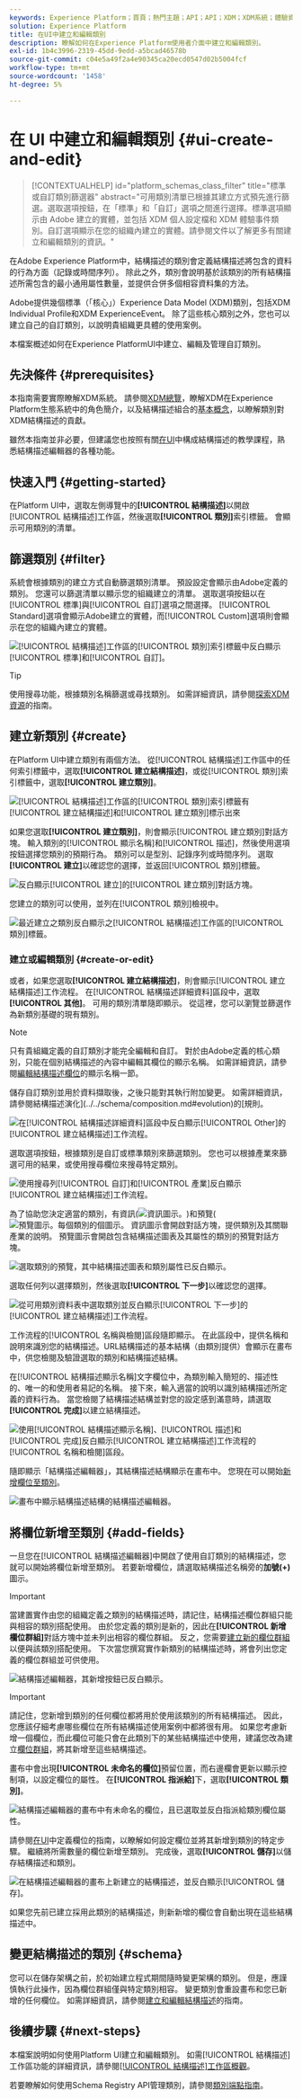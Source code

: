 ```yaml
---
keywords: Experience Platform；首頁；熱門主題；API；API；XDM；XDM系統；體驗資料模型；資料模型；ui；工作區；類別；類別；
solution: Experience Platform
title: 在UI中建立和編輯類別
description: 瞭解如何在Experience Platform使用者介面中建立和編輯類別。
exl-id: 1b4c3996-2319-45dd-9edd-a5bcad46578b
source-git-commit: c04e5a49f2a4e90345ca20ecd0547d02b5004fcf
workflow-type: tm+mt
source-wordcount: '1458'
ht-degree: 5%

---
```


# 在 UI 中建立和編輯類別 {#ui-create-and-edit}

>[!CONTEXTUALHELP]
>id="platform_schemas_class_filter"
>title="標準或自訂類別篩選器"
>abstract="可用類別清單已根據其建立方式預先進行篩選。選取選項按鈕，在「標準」和「自訂」選項之間進行選擇。標準選項顯示由 Adobe 建立的實體，並包括 XDM 個人設定檔和 XDM 體驗事件類別。自訂選項顯示在您的組織內建立的實體。請參閱文件以了解更多有關建立和編輯類別的資訊。"

在Adobe Experience Platform中，結構描述的類別會定義結構描述將包含的資料的行為方面（記錄或時間序列）。 除此之外，類別會說明基於該類別的所有結構描述所需包含的最小通用屬性數量，並提供合併多個相容資料集的方法。

Adobe提供幾個標準（「核心」）Experience Data Model (XDM)類別，包括XDM Individual Profile和XDM ExperienceEvent。 除了這些核心類別之外，您也可以建立自己的自訂類別，以說明貴組織更具體的使用案例。

本檔案概述如何在Experience PlatformUI中建立、編輯及管理自訂類別。

## 先決條件 {#prerequisites}

本指南需要實際瞭解XDM系統。 請參閱[XDM總覽](../../home.md)，瞭解XDM在Experience Platform生態系統中的角色簡介，以及結構描述組合的[基本概念](../../schema/composition.md)，以瞭解類別對XDM結構描述的貢獻。

雖然本指南並非必要，但建議您也按照有關[在UI](../../tutorials/create-schema-ui.md)中構成結構描述的教學課程，熟悉結構描述編輯器的各種功能。

## 快速入門 {#getting-started}

在Platform UI中，選取左側導覽中的&#x200B;**[!UICONTROL 結構描述]**&#x200B;以開啟[!UICONTROL 結構描述]工作區，然後選取&#x200B;**[!UICONTROL 類別]**&#x200B;索引標籤。 會顯示可用類別的清單。

## 篩選類別 {#filter}

系統會根據類別的建立方式自動篩選類別清單。 預設設定會顯示由Adobe定義的類別。 您還可以篩選清單以顯示您的組織建立的清單。 選取選項按鈕以在[!UICONTROL 標準]與[!UICONTROL 自訂]選項之間選擇。 [!UICONTROL Standard]選項會顯示Adobe建立的實體，而[!UICONTROL Custom]選項則會顯示在您的組織內建立的實體。

![ [!UICONTROL 結構描述]工作區的[!UICONTROL 類別]索引標籤中反白顯示[!UICONTROL 標準]和[!UICONTROL 自訂]。](../../images/ui/resources/classes/standard-and-custom-classes.png)

>[!TIP]
>
>使用搜尋功能，根據類別名稱篩選或尋找類別。 如需詳細資訊，請參閱[探索XDM資源](../explore.md)的指南。

## 建立新類別 {#create}

在Platform UI中建立類別有兩個方法。 從[!UICONTROL 結構描述]工作區中的任何索引標籤中，選取&#x200B;**[!UICONTROL 建立結構描述]**，或從[!UICONTROL 類別]索引標籤中，選取&#x200B;**[!UICONTROL 建立類別]**。

![ [!UICONTROL 結構描述]工作區的[!UICONTROL 類別]索引標籤有[!UICONTROL 建立結構描述]和[!UICONTROL 建立類別]標示出來](../../images/ui/resources/classes/create-class-methods.png)

如果您選取&#x200B;**[!UICONTROL 建立類別]**，則會顯示[!UICONTROL 建立類別]對話方塊。 輸入類別的[!UICONTROL 顯示名稱]和[!UICONTROL 描述]，然後使用選項按鈕選擇您類別的預期行為。 類別可以是型別、記錄序列或時間序列。 選取&#x200B;**[!UICONTROL 建立]**&#x200B;以確認您的選擇，並返回[!UICONTROL 類別]標籤。

![反白顯示[!UICONTROL 建立]的[!UICONTROL 建立類別]對話方塊。](../../images/ui/resources/classes/create-class-dialog.png)

您建立的類別可以使用，並列在[!UICONTROL 類別]檢視中。

![最近建立之類別反白顯示之[!UICONTROL 結構描述]工作區的[!UICONTROL 類別]標籤。](../../images/ui/resources/classes/new-class-listing.png)

### 建立或編輯類別 {#create-or-edit}

或者，如果您選取&#x200B;**[!UICONTROL 建立結構描述]**，則會顯示[!UICONTROL 建立結構描述]工作流程。 在[!UICONTROL 結構描述詳細資料]區段中，選取&#x200B;**[!UICONTROL 其他]**。 可用的類別清單隨即顯示。 從這裡，您可以瀏覽並篩選作為新類別基礎的現有類別。

>[!NOTE]
>
>只有貴組織定義的自訂類別才能完全編輯和自訂。 對於由Adobe定義的核心類別，只能在個別結構描述的內容中編輯其欄位的顯示名稱。 如需詳細資訊，請參閱[編輯結構描述欄位](./schemas.md#display-names)的顯示名稱一節。
>
>儲存自訂類別並用於資料擷取後，之後只能對其執行附加變更。 如需詳細資訊，請參閱結構描述演化](../../schema/composition.md#evolution)的[規則。

![在[!UICONTROL 結構描述詳細資料]區段中反白顯示[!UICONTROL Other]的[!UICONTROL 建立結構描述]工作流程。](../../images/ui/resources/classes/other-schema-details.png)

選取選項按鈕，根據類別是自訂或標準類別來篩選類別。 您也可以根據產業來篩選可用的結果，或使用搜尋欄位來搜尋特定類別。

![使用搜尋列[!UICONTROL 自訂]和[!UICONTROL 產業]反白顯示[!UICONTROL 建立結構描述]工作流程。](../../images/ui/resources/classes/filter-and-search.png)

為了協助您決定適當的類別，有資訊(![資訊圖示。](../../images/ui/resources/classes/info.png))和預覽(![預覽圖示。每個類別的](../../images/ui/resources/classes/preview.png)個圖示。 資訊圖示會開啟對話方塊，提供類別及其關聯產業的說明。 預覽圖示會開啟包含結構描述圖表及其屬性的類別的預覽對話方塊。

![選取類別的預覽，其中結構描述圖表和類別屬性已反白顯示。](../../images/ui/resources/classes/class-preview.png)

選取任何列以選擇類別，然後選取&#x200B;**[!UICONTROL 下一步]**&#x200B;以確認您的選擇。

![從可用類別資料表中選取類別並反白顯示[!UICONTROL 下一步]的[!UICONTROL 建立結構描述]工作流程。](../../images/ui/resources/classes/select-class.png)

工作流程的[!UICONTROL 名稱與檢閱]區段隨即顯示。 在此區段中，提供名稱和說明來識別您的結構描述。&#x200B;URL結構描述的基本結構（由類別提供）會顯示在畫布中，供您檢閱及驗證選取的類別和結構描述結構。

在[!UICONTROL 結構描述顯示名稱]文字欄位中，為類別輸入簡短的、描述性的、唯一的和使用者易記的名稱。 接下來，輸入適當的說明以識別結構描述所定義的資料行為。 當您檢閱了結構描述結構並對您的設定感到滿意時，請選取&#x200B;**[!UICONTROL 完成]**&#x200B;以建立結構描述。

![使用[!UICONTROL 結構描述顯示名稱]、[!UICONTROL 描述]和[!UICONTROL 完成]反白顯示[!UICONTROL 建立結構描述]工作流程的[!UICONTROL 名稱和檢閱]區段。](../../images/ui/resources/classes/name-and-review-class.png)

隨即顯示「結構描述編輯器」，其結構描述結構顯示在畫布中。 您現在可以開始[新增欄位至類別](#add-fields)。

![畫布中顯示結構描述結構的結構描述編輯器。](../../images/ui/resources/classes/edit.png)

## 將欄位新增至類別 {#add-fields}

一旦您在[!UICONTROL 結構描述編輯器]中開啟了使用自訂類別的結構描述，您就可以開始將欄位新增至類別。 若要新增欄位，請選取結構描述名稱旁的&#x200B;**加號(+)**&#x200B;圖示。

>[!IMPORTANT]
>
>當建置實作由您的組織定義之類別的結構描述時，請記住，結構描述欄位群組只能與相容的類別搭配使用。 由於您定義的類別是新的，因此在&#x200B;**[!UICONTROL 新增欄位群組]**&#x200B;對話方塊中並未列出相容的欄位群組。 反之，您需要[建立新的欄位群組](./field-groups.md#create)以便與該類別搭配使用。 下次當您撰寫實作新類別的結構描述時，將會列出您定義的欄位群組並可供使用。

![結構描述編輯器，其新增按鈕已反白顯示。](../../images/ui/resources/classes/add-field.png)

>[!IMPORTANT]
>
>請記住，您新增到類別的任何欄位都將用於使用該類別的所有結構描述。 因此，您應該仔細考慮哪些欄位在所有結構描述使用案例中都將很有用。 如果您考慮新增一個欄位，而此欄位可能只會在此類別下的某些結構描述中使用，建議您改為建立[欄位群組](./field-groups.md#create)，將其新增至這些結構描述。

畫布中會出現&#x200B;**[!UICONTROL 未命名的欄位]**&#x200B;預留位置，而右邊欄會更新以顯示控制項，以設定欄位的屬性。 在&#x200B;**[!UICONTROL 指派給]**&#x200B;下，選取&#x200B;**[!UICONTROL 類別]**。

![結構描述編輯器的畫布中有未命名的欄位，且已選取並反白指派給類別欄位屬性。](../../images/ui/resources/classes/assign-to-class.png)

請參閱[在UI](../fields/overview.md#define)中定義欄位的指南，以瞭解如何設定欄位並將其新增到類別的特定步驟。 繼續將所需數量的欄位新增至類別。 完成後，選取&#x200B;**[!UICONTROL 儲存]**&#x200B;以儲存結構描述和類別。

![在結構描述編輯器的畫布上新建立的結構描述，並反白顯示[!UICONTROL 儲存]。](../../images/ui/resources/classes/save.png)

如果您先前已建立採用此類別的結構描述，則新新增的欄位會自動出現在這些結構描述中。

## 變更結構描述的類別 {#schema}

您可以在儲存架構之前，於初始建立程式期間隨時變更架構的類別。 但是，應謹慎執行此操作，因為欄位群組僅與特定類別相容。 變更類別會重設畫布和您已新增的任何欄位。
如需詳細資訊，請參閱[建立和編輯結構描述](./schemas.md#change-class)的指南。

## 後續步驟 {#next-steps}

本檔案說明如何使用Platform UI建立和編輯類別。 如需[!UICONTROL 結構描述]工作區功能的詳細資訊，請參閱[[!UICONTROL 結構描述]工作區概觀](../overview.md)。

若要瞭解如何使用Schema Registry API管理類別，請參閱[類別端點指南](../../api/classes.md)。

